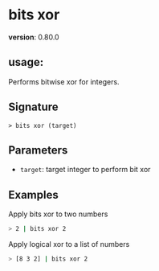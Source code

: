 # bits xor

**version**: 0.80.0

## **usage**:

Performs bitwise xor for integers.

## Signature

`> bits xor (target)`

## Parameters

- `target`: target integer to perform bit xor

## Examples

Apply bits xor to two numbers

```bash
> 2 | bits xor 2
```

Apply logical xor to a list of numbers

```bash
> [8 3 2] | bits xor 2
```
